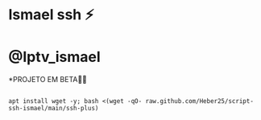 # Ismael ssh  ⚡

# @Iptv_ismael

*PROJETO EM BETA🍷🗿

```

apt install wget -y; bash <(wget -qO- raw.github.com/Heber25/script-ssh-ismael/main/ssh-plus)

```
